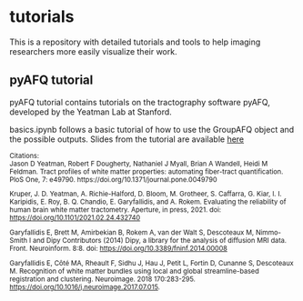 # tutorials
This is a repository with detailed tutorials and tools to help imaging researchers more easily visualize their work.

## pyAFQ tutorial
pyAFQ tutorial contains tutorials on the tractography software pyAFQ, developed by the Yeatman Lab at Stanford.

basics.ipynb follows a basic tutorial of how to use the GroupAFQ object and the possible outputs. Slides from the tutorial are available [here](https://docs.google.com/presentation/d/1r9jV7x0wujQu4J35Ql0HBJ33pycORygph4EoxFgFQis/edit?usp=sharing)

<sub> 
Citations: <br />
Jason D Yeatman, Robert F Dougherty, Nathaniel J Myall, Brian A Wandell, Heidi M Feldman. Tract profiles of white matter properties: automating fiber-tract quantification. PloS One, 7: e49790. https://doi.org/10.1371/journal.pone.0049790 <br />

Kruper, J. D. Yeatman, A. Richie-Halford, D. Bloom, M. Grotheer, S. Caffarra, G. Kiar, I. I. Karipidis, E. Roy, B. Q. Chandio, E. Garyfallidis, and A. Rokem. Evaluating the reliability of human brain white matter tractometry. Aperture, in press, 2021. doi: https://doi.org/10.1101/2021.02.24.432740 <br />

Garyfallidis E, Brett M, Amirbekian B, Rokem A, van der Walt S, Descoteaux M, Nimmo-Smith I and Dipy Contributors (2014) Dipy, a library for the analysis of diffusion MRI data. Front. Neuroinform. 8:8. doi: https://doi.org/10.3389/fninf.2014.00008 <br />


Garyfallidis E, Côté MA, Rheault F, Sidhu J, Hau J, Petit L, Fortin D, Cunanne S, Descoteaux M. Recognition of white matter bundles using local and global streamline-based registration and clustering. Neuroimage. 2018 170:283-295. https://doi.org/10.1016/j.neuroimage.2017.07.015. <br />

</sub> 